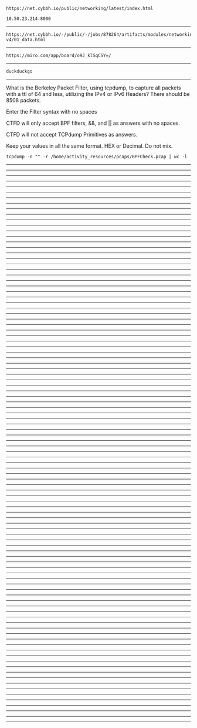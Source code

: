     https://net.cybbh.io/public/networking/latest/index.html

    10.50.23.214:8000
____________________________________________________________________________________________________________________
    https://net.cybbh.io/-/public/-/jobs/878264/artifacts/modules/networking/slides-v4/01_data.html
____________________________________________________________________________________________________________________
    https://miro.com/app/board/o9J_klSqCSY=/
____________________________________________________________________________________________________________________
    duckduckgo
____________________________________________________________________________________________________________________
What is the Berkeley Packet Filter, using tcpdump, to capture all packets with a ttl of 64 and less, utilizing the IPv4 or IPv6 Headers? There should be 8508 packets.

Enter the Filter syntax with no spaces

   CTFD will only accept BPF filters, &&, and || as answers with no spaces.

   CTFD will not accept TCPdump Primitives as answers.

   Keep your values in all the same format. HEX or Decimal. Do not mix.

    tcpdump -n "" -r /home/activity_resources/pcaps/BPFCheck.pcap | wc -l
____________________________________________________________________________________________________________________


____________________________________________________________________________________________________________________

____________________________________________________________________________________________________________________

____________________________________________________________________________________________________________________

____________________________________________________________________________________________________________________

____________________________________________________________________________________________________________________

____________________________________________________________________________________________________________________

____________________________________________________________________________________________________________________

____________________________________________________________________________________________________________________

____________________________________________________________________________________________________________________

____________________________________________________________________________________________________________________

____________________________________________________________________________________________________________________

____________________________________________________________________________________________________________________

____________________________________________________________________________________________________________________

____________________________________________________________________________________________________________________

____________________________________________________________________________________________________________________

____________________________________________________________________________________________________________________

____________________________________________________________________________________________________________________

____________________________________________________________________________________________________________________

____________________________________________________________________________________________________________________

____________________________________________________________________________________________________________________

____________________________________________________________________________________________________________________

____________________________________________________________________________________________________________________

____________________________________________________________________________________________________________________

____________________________________________________________________________________________________________________

____________________________________________________________________________________________________________________

____________________________________________________________________________________________________________________

____________________________________________________________________________________________________________________

____________________________________________________________________________________________________________________

____________________________________________________________________________________________________________________

____________________________________________________________________________________________________________________

____________________________________________________________________________________________________________________

____________________________________________________________________________________________________________________

____________________________________________________________________________________________________________________

____________________________________________________________________________________________________________________

____________________________________________________________________________________________________________________

____________________________________________________________________________________________________________________

____________________________________________________________________________________________________________________

____________________________________________________________________________________________________________________

____________________________________________________________________________________________________________________

____________________________________________________________________________________________________________________

____________________________________________________________________________________________________________________

____________________________________________________________________________________________________________________

____________________________________________________________________________________________________________________

____________________________________________________________________________________________________________________

____________________________________________________________________________________________________________________

____________________________________________________________________________________________________________________

____________________________________________________________________________________________________________________

____________________________________________________________________________________________________________________

____________________________________________________________________________________________________________________

____________________________________________________________________________________________________________________

____________________________________________________________________________________________________________________

____________________________________________________________________________________________________________________

____________________________________________________________________________________________________________________

____________________________________________________________________________________________________________________

____________________________________________________________________________________________________________________

____________________________________________________________________________________________________________________

____________________________________________________________________________________________________________________

____________________________________________________________________________________________________________________

____________________________________________________________________________________________________________________

____________________________________________________________________________________________________________________

____________________________________________________________________________________________________________________

____________________________________________________________________________________________________________________

____________________________________________________________________________________________________________________

____________________________________________________________________________________________________________________

____________________________________________________________________________________________________________________

____________________________________________________________________________________________________________________

____________________________________________________________________________________________________________________

____________________________________________________________________________________________________________________

____________________________________________________________________________________________________________________

____________________________________________________________________________________________________________________

____________________________________________________________________________________________________________________

____________________________________________________________________________________________________________________

____________________________________________________________________________________________________________________

____________________________________________________________________________________________________________________

____________________________________________________________________________________________________________________

____________________________________________________________________________________________________________________

____________________________________________________________________________________________________________________

____________________________________________________________________________________________________________________

____________________________________________________________________________________________________________________

____________________________________________________________________________________________________________________

____________________________________________________________________________________________________________________

____________________________________________________________________________________________________________________

____________________________________________________________________________________________________________________

____________________________________________________________________________________________________________________

____________________________________________________________________________________________________________________

____________________________________________________________________________________________________________________

____________________________________________________________________________________________________________________

____________________________________________________________________________________________________________________

____________________________________________________________________________________________________________________

____________________________________________________________________________________________________________________

____________________________________________________________________________________________________________________

____________________________________________________________________________________________________________________

____________________________________________________________________________________________________________________

____________________________________________________________________________________________________________________

____________________________________________________________________________________________________________________

____________________________________________________________________________________________________________________

____________________________________________________________________________________________________________________

____________________________________________________________________________________________________________________

____________________________________________________________________________________________________________________

____________________________________________________________________________________________________________________

____________________________________________________________________________________________________________________











